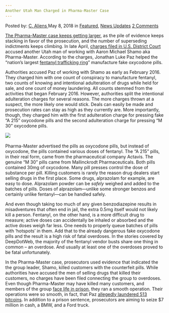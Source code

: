 ```yaml
---
Another Utah Man Charged in Pharma-Master Case
---
```

<article class="post-listing post-25626 post type-post status-publish format-standard has-post-thumbnail hentry 
 tag-case tag-charged tag-man tag-pharmamaster tag-utah">
<div class="post-inner">
<span>Posted by: <a href="https://www.deepdotweb.com/author/caliens/" title="">C. Aliens </a></span>
<span>May 8, 2018</span>
<span>in <a href="https://www.deepdotweb.com/category/deepdot-news/" rel="category tag">Featured</a>, <a href="https://www.deepdotweb.com/category/news-updates/" rel="category tag">News Updates</a></span>
<span><a href="https://www.deepdotweb.com/2018/05/08/another-utah-man-charged-in-pharma-master-case/#comments">2 Comments</a></span>


<p><a href="https://www.deepdotweb.com/2017/06/18/six-indicted-darknet-fentanyl-distribution-ring/">The Pharma-Master case keeps getting larger</a>, as the pile of evidence keeps stacking in favor of the prosecution, and the number of superseding indictments keeps climbing. In late April, <a href="https://www.scribd.com/document/377725831/Jonathan-Luke-Paz-Charges">charges filed in U.S. District Court</a> accused another Utah man of working with Aaron Michael Shamo aka Pharma-Master. According to the charges, Jonathan Luke Paz helped the “nation’s largest <a href="https://www.deepdotweb.com/2017/12/11/darknet-opioid-ring-suspect-stay-jail-trial/">fentanyl trafficking ring</a>” manufacture fake oxycodone pills.</p>
<p>Authorities accused Paz of working with Shamo as early as February 2016. They charged him with one count of conspiracy to manufacture fentanyl, two counts of knowing and intentional adulteration of drugs while held for sale, and one count of money laundering. All counts stemmed from the activities that began February 2016. However, authorities split the intentional adulteration charges for several reasons. The more charges thrown at a suspect, the more likely one would stick. Deals can easily be made and prosecution rates can stay as high as they currently are. More importantly, though, they charged him with the first adulteration charge for pressing fake “A 215” oxycodone pills and the second adulteration charge for pressing “M 30” oxycodone pills.</p>
<p><img class="wp-image-25632 aligncenter" src="/imgs/2018/05/word-image.png" srcset="/imgs/2018/05/word-image.png 620w, /imgs/2018/05/word-image-300x198.png 300w" sizes="(max-width: 620px) 100vw, 620px" /></p>
<p>Pharma-Master advertised the pills as oxycodone pills, but instead of oxycodone, the pills contained various doses of fentanyl. The “A 215” pills, in their real form, came from the pharmaceutical company Actavis. The genuine “M 30” pills came from Mallinckrodt Pharmaceuticals. Both pills contained 30mg of oxycodone. Many pill presses control the dose of substance per pill. Killing customers is rarely the reason drug dealers start selling drugs in the first place. Some drugs, alprazolam for example, are easy to dose. Alprazolam powder can be <em>safely</em> weighed and added to the batches of pills. Doses of alprazolam—unlike some stronger benzos and certainly unlike fentanyl—can be handled safely.</p>
<p>And even though taking too much of any given benzodiazepine results in misadventures that often end in jail, the extra 0.5mg itself would not likely kill a person. Fentanyl, on the other hand, is a more difficult drug to measure; active doses can accidentally be inhaled or absorbed and the active doses weigh far less. One needs to properly queue batches of pills with ‘hotspots’ in them. Add that to the already dangerous fake oxycodone pills and the result is a high risk of fatal overdoses. In the stories covered by DeepDotWeb, the majority of the fentanyl vendor busts share one thing in common &#8211; an overdose. And usually at least one of the overdoses proved to be fatal unfortunately.</p>
<p>In the Pharma-Master case, prosecutors used evidence that indicated the the group leader, Shamo, killed customers with the counterfeit pills. While authorities have accused the men of selling drugs that killed their customers, no charges have been filed connecting the group to overdoses. Even though Pharma-Master may have killed many customers, and members of the group <a href="https://www.deepdotweb.com/2017/07/16/utah-man-faces-life-sentence-selling-drugs-darknet/">face life in prison</a>, they ran a smooth operation. Their operations were so smooth, in fact, that Paz <a href="https://www.deepdotweb.com/2018/01/25/u-s-prosecutors-cash-seized-bitcoins/">allegedly laundered 513 bitcoins</a>. In addition to a prison sentence, prosecutors are aiming to seize $7 million in cash, a BMW, and a Ford truck.</p>
</div>
<span style="display:none"><a href="https://www.deepdotweb.com/tag/case/" rel="tag">case</a> <a href="https://www.deepdotweb.com/tag/charged/" rel="tag">charged</a> <a href="https://www.deepdotweb.com/tag/man/" rel="tag">man</a> <a href="https://www.deepdotweb.com/tag/pharmamaster/" rel="tag">pharmamaster</a> <a href="https://www.deepdotweb.com/tag/utah/" rel="tag">utah</a></span> <span style="display:none" class="updated">2018-05-08<a href="https://www.deepdotweb.com/author/caliens/" title="Posts by C. Aliens" rel="author">C. Aliens</a></strong></div>
</div>
</article>

